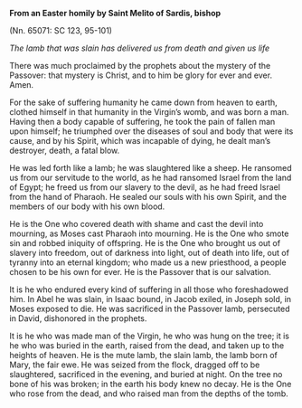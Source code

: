 

**From an Easter homily by Saint Melito of Sardis, bishop**

(Nn. 65071: SC 123, 95-101)

_The lamb that was slain has delivered us from death and given us life_

There was much proclaimed by the prophets about the mystery of the Passover: that mystery is Christ, and to him be glory for ever and ever. Amen.

For the sake of suffering humanity he came down from heaven to earth, clothed himself in that humanity in the Virgin’s womb, and was born a man. Having then a body capable of suffering, he took the pain of fallen man upon himself; he triumphed over the diseases of soul and body that were its cause, and by his Spirit, which was incapable of dying, he dealt man’s destroyer, death, a fatal blow.

He was led forth like a lamb; he was slaughtered like a sheep. He ransomed us from our servitude to the world, as he had ransomed Israel from the land of Egypt; he freed us from our slavery to the devil, as he had freed Israel from the hand of Pharaoh. He sealed our souls with his own Spirit, and the members of our body with his own blood.

He is the One who covered death with shame and cast the devil into mourning, as Moses cast Pharaoh into mourning. He is the One who smote sin and robbed iniquity of offspring. He is the One who brought us out of slavery into freedom, out of darkness into light, out of death into life, out of tyranny into an eternal kingdom; who made us a new priesthood, a people chosen to be his own for ever. He is the Passover that is our salvation.

It is he who endured every kind of suffering in all those who foreshadowed him. In Abel he was slain, in Isaac bound, in Jacob exiled, in Joseph sold, in Moses exposed to die. He was sacrificed in the Passover lamb, persecuted in David, dishonored in the prophets.

It is he who was made man of the Virgin, he who was hung on the tree; it is he who was buried in the earth, raised from the dead, and taken up to the heights of heaven. He is the mute lamb, the slain lamb, the lamb born of Mary, the fair ewe. He was seized from the flock, dragged off to be slaughtered, sacrificed in the evening, and buried at night. On the tree no bone of his was broken; in the earth his body knew no decay. He is the One who rose from the dead, and who raised man from the depths of the tomb.

